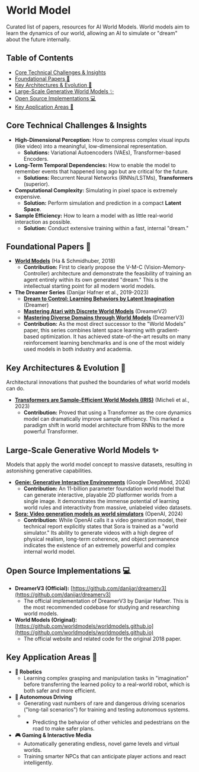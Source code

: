 # World Model

 Curated list of papers, resources for AI World Models. World models aim to learn the dynamics of our world, allowing an AI to simulate or "dream"
 about the future internally.

## Table of Contents
- [Core Technical Challenges & Insights](#core-technical-challenges--insights)
- [Foundational Papers 📜](#foundational-papers-)
- [Key Architectures & Evolution 🚀](#key-architectures--evolution-)
- [Large-Scale Generative World Models ✨](#large-scale-generative-world-models-)
- [Open Source Implementations 💻](#open-source-implementations-)
- [Key Application Areas 🎯](#key-application-areas-)

## Core Technical Challenges & Insights
- **High-Dimensional Perception:** How to compress complex visual inputs (like video) into a meaningful, low-dimensional representation.
  - **Solutions:** Variational Autoencoders (VAEs), Transformer-based Encoders.
- **Long-Term Temporal Dependencies:** How to enable the model to remember events that happened long ago but are critical for the future.
  - **Solutions:** Recurrent Neural Networks (RNNs/LSTMs), **Transformers** (superior).
- **Computational Complexity:** Simulating in pixel space is extremely expensive.
  - **Solution:** Perform simulation and prediction in a compact **Latent Space**.
- **Sample Efficiency:** How to learn a model with as little real-world interaction as possible.
  - **Solution:** Conduct extensive training within a fast, internal "dream."
## Foundational Papers 📜
- **[World Models](https://arxiv.org/abs/1803.10122)** (Ha & Schmidhuber, 2018)
   - **Contribution:** First to clearly propose the V-M-C (Vision-Memory-Controller) architecture and demonstrate the feasibility of training an agent entirely within its
      own generated "dream." This is the intellectual starting point for all modern world models.
- **The Dreamer Series** (Danijar Hafner et al., 2019-2023)
   - **[Dream to Control: Learning Behaviors by Latent Imagination](https://arxiv.org/abs/1912.01603)** (Dreamer)
   - **[Mastering Atari with Discrete World Models](https://arxiv.org/abs/2010.02193)** (DreamerV2)
   - **[Mastering Diverse Domains through World Models](https://arxiv.org/abs/2301.04104)** (DreamerV3)
   - **Contribution:** As the most direct successor to the "World Models" paper, this series combines latent space learning with gradient-based optimization. It has achieved
      state-of-the-art results on many reinforcement learning benchmarks and is one of the most widely used models in both industry and academia.
## Key Architectures & Evolution 🚀
Architectural innovations that pushed the boundaries of what world models can do.
- **[Transformers are Sample-Efficient World Models (IRIS)](https://arxiv.org/abs/2209.00588)** (Micheli et al., 2023)
   - **Contribution:** Proved that using a Transformer as the core dynamics model can dramatically improve sample efficiency. This marked a paradigm shift in world model
      architecture from RNNs to the more powerful Transformer.
## Large-Scale Generative World Models ✨
   Models that apply the world model concept to massive datasets, resulting in astonishing generative capabilities.
   - **[Genie: Generative Interactive Environments](https://sites.google.com/view/genie-2024)** (Google DeepMind, 2024)
     - **Contribution:** An 11-billion parameter foundation world model that can generate interactive, playable 2D platformer worlds from a single image. It demonstrates the
      immense potential of learning world rules and interactivity from massive, unlabeled video datasets.
   - **[Sora: Video generation models as world simulators](https://openai.com/research/video-generation-models-as-world-simulators)** (OpenAI, 2024)
      - **Contribution:** While OpenAI calls it a video generation model, their technical report explicitly states that Sora is trained as a "world simulator." Its ability to
      generate videos with a high degree of physical realism, long-term coherence, and object permanence indicates the existence of an extremely powerful and complex internal
      world model.
## Open Source Implementations 💻
   - **DreamerV3 (Official):** [https://github.com/danijar/dreamerv3](https://github.com/danijar/dreamerv3)
      - The official implementation of DreamerV3 by Danijar Hafner. This is the most recommended codebase for studying and researching world models.
   - **World Models (Original):** [https://github.com/worldmodels/worldmodels.github.io](https://github.com/worldmodels/worldmodels.github.io)
      - The official website and related code for the original 2018 paper.
## Key Application Areas 🎯
   - **🤖 Robotics**
      - Learning complex grasping and manipulation tasks in "imagination" before transferring the learned policy to a real-world robot, which is both safer and more efficient.
   - **🚗 Autonomous Driving**
      - Generating vast numbers of rare and dangerous driving scenarios ("long-tail scenarios") for training and testing autonomous systems.
      -  - Predicting the behavior of other vehicles and pedestrians on the road to make safer plans.
   - **🎮 Gaming & Interactive Media**
      - Automatically generating endless, novel game levels and virtual worlds.
      - Training smarter NPCs that can anticipate player actions and react intelligently.

